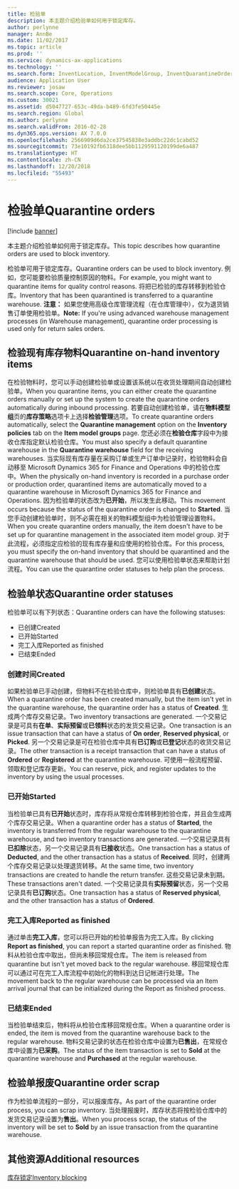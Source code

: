 ```yaml
---
title: 检验单
description: 本主题介绍检验单如何用于锁定库存。
author: perlynne
manager: AnnBe
ms.date: 11/02/2017
ms.topic: article
ms.prod: ''
ms.service: dynamics-ax-applications
ms.technology: ''
ms.search.form: InventLocation, InventModelGroup, InventQuarantineOrder, InventQuarantineParmEnd, InventQuarantineParmReportFinished, InventQuarantineParmStartUp, InventTrans
audience: Application User
ms.reviewer: josaw
ms.search.scope: Core, Operations
ms.custom: 30021
ms.assetid: d5047727-653c-49da-b489-6fd3fe50445e
ms.search.region: Global
ms.author: perlynne
ms.search.validFrom: 2016-02-28
ms.dyn365.ops.version: AX 7.0.0
ms.openlocfilehash: 2566909d6da2ce37545838e3addbc22dc1cabd52
ms.sourcegitcommit: 73e10192fb6318dee5bb1129591120199de6a487
ms.translationtype: HT
ms.contentlocale: zh-CN
ms.lasthandoff: 12/20/2018
ms.locfileid: "55493"
---
```

# <a name="quarantine-orders"></a><span data-ttu-id="53500-103">检验单</span><span class="sxs-lookup"><span data-stu-id="53500-103">Quarantine orders</span></span>

[!include [banner](../includes/banner.md)]

<span data-ttu-id="53500-104">本主题介绍检验单如何用于锁定库存。</span><span class="sxs-lookup"><span data-stu-id="53500-104">This topic describes how quarantine orders are used to block inventory.</span></span>

<span data-ttu-id="53500-105">检验单可用于锁定库存。</span><span class="sxs-lookup"><span data-stu-id="53500-105">Quarantine orders can be used to block inventory.</span></span> <span data-ttu-id="53500-106">例如，您可能要检验质量控制原因的物料。</span><span class="sxs-lookup"><span data-stu-id="53500-106">For example, you might want to quarantine items for quality control reasons.</span></span> <span data-ttu-id="53500-107">将把已检验的库存转移到检验仓库。</span><span class="sxs-lookup"><span data-stu-id="53500-107">Inventory that has been quarantined is transferred to a quarantine warehouse.</span></span> <span data-ttu-id="53500-108">**注意：** 如果您使用高级仓库管理流程（在仓库管理中），仅为退货销售订单使用检验单。</span><span class="sxs-lookup"><span data-stu-id="53500-108">**Note:** If you're using advanced warehouse management processes (in Warehouse management), quarantine order processing is used only for return sales orders.</span></span>

## <a name="quarantine-on-hand-inventory-items"></a><span data-ttu-id="53500-109">检验现有库存物料</span><span class="sxs-lookup"><span data-stu-id="53500-109">Quarantine on-hand inventory items</span></span>
<span data-ttu-id="53500-110">在检验物料时，您可以手动创建检验单或设置该系统以在收货处理期间自动创建检验单。</span><span class="sxs-lookup"><span data-stu-id="53500-110">When you quarantine items, you can either create the quarantine orders manually or set up the system to create the quarantine orders automatically during inbound processing.</span></span> <span data-ttu-id="53500-111">若要自动创建检验单，请在**物料模型组**页的**库存策略**选项卡上选择**检验管理**选项。</span><span class="sxs-lookup"><span data-stu-id="53500-111">To create quarantine orders automatically, select the **Quarantine management** option on the **Inventory policies** tab on the **Item model groups** page.</span></span> <span data-ttu-id="53500-112">您还必须在**检验仓库**字段中为接收仓库指定默认检验仓库。</span><span class="sxs-lookup"><span data-stu-id="53500-112">You must also specify a default quarantine warehouse in the **Quarantine warehouse** field for the receiving warehouses.</span></span> <span data-ttu-id="53500-113">当实际现有库存量在采购订单或生产订单中记录时，检验物料会自动移至 Microsoft Dynamics 365 for Finance and Operations 中的检验仓库中。</span><span class="sxs-lookup"><span data-stu-id="53500-113">When the physically on-hand inventory is recorded in a purchase order or production order, quarantined items are automatically moved to a quarantine warehouse in Microsoft Dynamics 365 for Finance and Operations.</span></span> <span data-ttu-id="53500-114">因为检验单的状态改为**已开始**，所以发生此移动。</span><span class="sxs-lookup"><span data-stu-id="53500-114">This movement occurs because the status of the quarantine order is changed to **Started**.</span></span> <span data-ttu-id="53500-115">当您手动创建检验单时，则不必需在相关的物料模型组中为检验管理设置物料。</span><span class="sxs-lookup"><span data-stu-id="53500-115">When you create quarantine orders manually, the item doesn't have to be set up for quarantine management in the associated item model group.</span></span> <span data-ttu-id="53500-116">对于此流程，必须指定应检验的现有库存量和应使用的检验仓库。</span><span class="sxs-lookup"><span data-stu-id="53500-116">For this process, you must specify the on-hand inventory that should be quarantined and the quarantine warehouse that should be used.</span></span> <span data-ttu-id="53500-117">您可以使用检验单状态来帮助计划流程。</span><span class="sxs-lookup"><span data-stu-id="53500-117">You can use the quarantine order statuses to help plan the process.</span></span>

## <a name="quarantine-order-statuses"></a><span data-ttu-id="53500-118">检验单状态</span><span class="sxs-lookup"><span data-stu-id="53500-118">Quarantine order statuses</span></span>
<span data-ttu-id="53500-119">检验单可以有下列状态：</span><span class="sxs-lookup"><span data-stu-id="53500-119">Quarantine orders can have the following statuses:</span></span>

-   <span data-ttu-id="53500-120">已创建</span><span class="sxs-lookup"><span data-stu-id="53500-120">Created</span></span>
-   <span data-ttu-id="53500-121">已开始</span><span class="sxs-lookup"><span data-stu-id="53500-121">Started</span></span>
-   <span data-ttu-id="53500-122">完工入库</span><span class="sxs-lookup"><span data-stu-id="53500-122">Reported as finished</span></span>
-   <span data-ttu-id="53500-123">已结束</span><span class="sxs-lookup"><span data-stu-id="53500-123">Ended</span></span>

### <a name="created"></a><span data-ttu-id="53500-124">创建时间</span><span class="sxs-lookup"><span data-stu-id="53500-124">Created</span></span>

<span data-ttu-id="53500-125">如果检验单已手动创建，但物料不在检验仓库中，则检验单具有**已创建**状态。</span><span class="sxs-lookup"><span data-stu-id="53500-125">When a quarantine order has been created manually, but the item isn't yet in the quarantine warehouse, the quarantine order has a status of **Created**.</span></span> <span data-ttu-id="53500-126">生成两个库存交易记录。</span><span class="sxs-lookup"><span data-stu-id="53500-126">Two inventory transactions are generated.</span></span> <span data-ttu-id="53500-127">一个交易记录是可具有**在单**、**实际预留**或**已领料**状态的发货交易记录。</span><span class="sxs-lookup"><span data-stu-id="53500-127">One transaction is an issue transaction that can have a status of **On order**, **Reserved physical**, or **Picked**.</span></span> <span data-ttu-id="53500-128">另一个交易记录是可在检验仓库中具有**已订购**或**已登记**状态的收货交易记录。</span><span class="sxs-lookup"><span data-stu-id="53500-128">The other transaction is a receipt transaction that can have a status of **Ordered** or **Registered** at the quarantine warehouse.</span></span> <span data-ttu-id="53500-129">可使用一般流程预留、领取和登记库存更新。</span><span class="sxs-lookup"><span data-stu-id="53500-129">You can reserve, pick, and register updates to the inventory by using the usual processes.</span></span>

### <a name="started"></a><span data-ttu-id="53500-130">已开始</span><span class="sxs-lookup"><span data-stu-id="53500-130">Started</span></span>

<span data-ttu-id="53500-131">当检验单已具有**已开始**状态时，库存将从常规仓库转移到检验仓库，并且会生成两个库存交易记录。</span><span class="sxs-lookup"><span data-stu-id="53500-131">When a quarantine order has a status of **Started**, the inventory is transferred from the regular warehouse to the quarantine warehouse, and two inventory transactions are generated.</span></span> <span data-ttu-id="53500-132">一个交易记录具有**已扣除**状态，另一个交易记录具有**已接收**状态。</span><span class="sxs-lookup"><span data-stu-id="53500-132">One transaction has a status of **Deducted**, and the other transaction has a status of **Received**.</span></span> <span data-ttu-id="53500-133">同时，创建两个库存交易记录以处理退货转移。</span><span class="sxs-lookup"><span data-stu-id="53500-133">At the same time, two inventory transactions are created to handle the return transfer.</span></span> <span data-ttu-id="53500-134">这些交易记录未到期。</span><span class="sxs-lookup"><span data-stu-id="53500-134">These transactions aren't dated.</span></span> <span data-ttu-id="53500-135">一个交易记录具有**实际预留**状态，另一个交易记录具有**已订购**状态。</span><span class="sxs-lookup"><span data-stu-id="53500-135">One transaction has a status of **Reserved physical**, and the other transaction has a status of **Ordered**.</span></span>

### <a name="reported-as-finished"></a><span data-ttu-id="53500-136">完工入库</span><span class="sxs-lookup"><span data-stu-id="53500-136">Reported as finished</span></span>

<span data-ttu-id="53500-137">通过单击**完工入库**，您可以将已开始的检验单报告为完工入库。</span><span class="sxs-lookup"><span data-stu-id="53500-137">By clicking **Report as finished**, you can report a started quarantine order as finished.</span></span> <span data-ttu-id="53500-138">物料从检验仓库中取出，但尚未移回常规仓库。</span><span class="sxs-lookup"><span data-stu-id="53500-138">The item is released from quarantine but isn't yet moved back to the regular warehouse.</span></span> <span data-ttu-id="53500-139">移回常规仓库可以通过可在完工入库流程中初始化的物料到达日记帐进行处理。</span><span class="sxs-lookup"><span data-stu-id="53500-139">The movement back to the regular warehouse can be processed via an Item arrival journal that can be initialized during the Report as finished process.</span></span>

### <a name="ended"></a><span data-ttu-id="53500-140">已结束</span><span class="sxs-lookup"><span data-stu-id="53500-140">Ended</span></span>

<span data-ttu-id="53500-141">当检验单结束后，物料将从检验仓库移回常规仓库。</span><span class="sxs-lookup"><span data-stu-id="53500-141">When a quarantine order is ended, the item is moved from the quarantine warehouse back to the regular warehouse.</span></span> <span data-ttu-id="53500-142">物料交易记录的状态在检验仓库中设置为**已售出**，在常规仓库中设置为**已采购**。</span><span class="sxs-lookup"><span data-stu-id="53500-142">The status of the item transaction is set to **Sold** at the quarantine warehouse and **Purchased** at the regular warehouse.</span></span>

## <a name="quarantine-order-scrap"></a><span data-ttu-id="53500-143">检验单报废</span><span class="sxs-lookup"><span data-stu-id="53500-143">Quarantine order scrap</span></span>
<span data-ttu-id="53500-144">作为检验单流程的一部分，可以报废库存。</span><span class="sxs-lookup"><span data-stu-id="53500-144">As part of the quarantine order process, you can scrap inventory.</span></span> <span data-ttu-id="53500-145">当处理报废时，库存状态将按检验仓库中的发货交易记录设置为**售出**。</span><span class="sxs-lookup"><span data-stu-id="53500-145">When you process scrap, the status of the inventory will be set to **Sold** by an issue transaction from the quarantine warehouse.</span></span>

<a name="additional-resources"></a><span data-ttu-id="53500-146">其他资源</span><span class="sxs-lookup"><span data-stu-id="53500-146">Additional resources</span></span>
--------

[<span data-ttu-id="53500-147">库存锁定</span><span class="sxs-lookup"><span data-stu-id="53500-147">Inventory blocking</span></span>](inventory-blocking.md)
